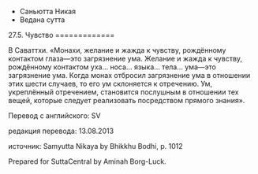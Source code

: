 









* Саньютта Никая
* Ведана сутта


27\.5\. Чувство
\=\=\=\=\=\=\=\=\=\=\=\=\=



В Саваттхи\. «Монахи, желание и жажда к чувству, рождённому контактом глаза—это загрязнение ума\. Желание и жажда к чувству, рождённому контактом уха… носа… языка… тела… ума—это загрязнение ума\. Когда монах отбросил загрязнение ума в отношении этих шести случаев, то его ум склоняется к отречению\. Ум, укреплённый отречением, становится послушным в отношении тех вещей, которые следует реализовать посредством прямого знания»\.



Перевод с английского: SV


редакция перевода: 13\.08\.2013


источник: Samyutta Nikaya by Bhikkhu Bodhi, p\. 1012


Prepared for SuttaCentral by Aminah Borg\-Luck\.






